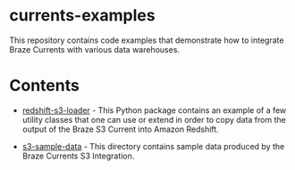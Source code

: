 # currents-examples

This repository contains code examples that demonstrate how to integrate Braze Currents with various data warehouses.

# Contents
- [redshift-s3-loader](redshift-s3-loader) - This Python package contains an example of a few utility classes that one can use or
extend in order to copy data from the output of the Braze S3 Current into Amazon Redshift.

- [s3-sample-data](s3-sample-data) - This directory contains sample data produced by the Braze Currents S3 Integration.
